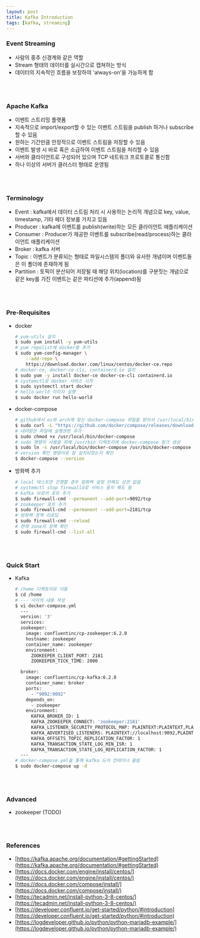 ```yaml
---
layout: post
title: Kafka Introduction
tags: [kafka, streaming]
---
```


### Event Streaming
- 사람의 중추 신경계와 같은 역할
- Stream 형태의 데이터를 실시간으로 캡쳐하는 방식
- 데이터의 지속적인 흐름을 보장하여 'always-on'을 가능하게 함
<br>
<br>

### Apache Kafka
- 이벤트 스트리밍 플랫폼
- 지속적으로 import/export할 수 있는 이벤트 스트림을 publish 하거나 subscribe할 수 있음
- 원하는 기간만큼 안정적으로 이벤트 스트림을 저장할 수 있음
- 이벤트 발생 시 바로 혹은 소급하여 이벤트 스트림을 처리할 수 있음
- 서버와 클라이언트로 구성되어 있으며 TCP 네트워크 프로토콜로 통신함
- 하나 이상의 서버가 클러스터 형태로 운영됨
<br>
<br>

### Terminology
- Event : kafka에서 데이터 스트림 처리 시 사용하는 논리적 개념으로 key, value, timestamp, 기타 헤더 정보를 가지고 있음
- Producer : kafka에 이벤트를 publish(write)하는 모든 클라이언트 애플리케이션
- Consumer : Producer가 제공한 이벤트를 subscribe(read/process)하는 클라이언트 애플리케이션
- Broker : kafka 서버
- Topic : 이벤트가 분류되는 형태로 파일시스템의 폴더와 유사한 개념이며 이벤트들은 이 폴더에 존재하게 됨
- Partition : 토픽이 분산되어 저장될 때 해당 위치(location)를 구분짓는 개념으로 같은 key를 가진 이벤트는 같은 파티션에 추가(append)됨
<br>
<br>

### Pre-Requisites
- docker
    ```bash
    # yum-utils 설치
    $ sudo yum install -y yum-utils
    # yum repolist에 docker용 추가
    $ sudo yum-config-manager \
        --add-repo \
        https://download.docker.com/linux/centos/docker-ce.repo
    # docker-ce, docker-ce-cli, containerd.io 설치
    $ sudo yum -y install docker-ce docker-ce-cli containerd.io
    # systemctl로 docker 서비스 시작
    $ sudo systemctl start docker
    # hello-world 이미지 실행
    $ sudo docker run hello-world
    ```
- docker-compose
    ```bash
    # github에서 os와 arch에 맞는 docker-compose 파일을 받아서 /usr/local/bin/docker-compose에 저장
    $ sudo curl -L "https://github.com/docker/compose/releases/download/1.29.2/docker-compose-$(uname -s)-$(uname -m)" -o /usr/local/bin/docker-compose
    # 내려받은 파일에 실행권한 추가
    $ sudo chmod +x /usr/local/bin/docker-compose
    # sudo 명령어 사용을 위해 /usr/bin 디렉토리에 docker-compose 링크 생성
    $ sudo ln -s /usr/local/bin/docker-compose /usr/bin/docker-compose
    # version 확인 명령어로 잘 설치되었는지 확인
    $ docker-compose --version
    ```
- 방화벽 추가
    ```bash
    # local 테스트만 진행할 경우 방화벽 설정 안해도 상관 없음
    # systemctl stop firewalld로 서비스 중지 해도 됨
    # kafka 브로커 포트 추가
    $ sudo firewall-cmd --permanent --add-port=9092/tcp
    # zookeeper 포트 추가
    $ sudo firewall-cmd --permanent --add-port=2181/tcp
    # 방화벽 정책 리로딩
    $ sudo firewall-cmd --reload
    # 현재 zone의 정책 확인
    $ sudo firewall-cmd --list-all
    ```
<br>
<br>

### Quick Start
- Kafka
    ```bash
    # /home 디렉토리로 이동
    $ cd /home
    # --- 사이의 내용 작성
    $ vi docker-compose.yml
      ---
      version: '3'
      services:
      zookeeper:
        image: confluentinc/cp-zookeeper:6.2.0
        hostname: zookeeper
        container_name: zookeeper
        environment:
          ZOOKEEPER_CLIENT_PORT: 2181
          ZOOKEEPER_TICK_TIME: 2000

      broker:
        image: confluentinc/cp-kafka:6.2.0
        container_name: broker
        ports:
          - "9092:9092"
        depends_on:
          - zookeeper
        environment:
          KAFKA_BROKER_ID: 1
          KAFKA_ZOOKEEPER_CONNECT: 'zookeeper:2181'
          KAFKA_LISTENER_SECURITY_PROTOCOL_MAP: PLAINTEXT:PLAINTEXT,PLAINTEXT_INTERNAL:PLAINTEXT
          KAFKA_ADVERTISED_LISTENERS: PLAINTEXT://localhost:9092,PLAINTEXT_INTERNAL://broker:29092
          KAFKA_OFFSETS_TOPIC_REPLICATION_FACTOR: 1
          KAFKA_TRANSACTION_STATE_LOG_MIN_ISR: 1
          KAFKA_TRANSACTION_STATE_LOG_REPLICATION_FACTOR: 1
      ---
    # docker-compose.yml을 통해 kafka 도커 컨테이너 올림
    $ sudo docker-compose up -d
    ```
<br>
<br>

### Advanced
- zookeeper (TODO)
<br>
<br>

### References
- [https://kafka.apache.org/documentation/#gettingStarted](https://kafka.apache.org/documentation/#gettingStarted)
- [https://docs.docker.com/engine/install/centos/](https://docs.docker.com/engine/install/centos/)
- [https://docs.docker.com/compose/install/](https://docs.docker.com/compose/install/)
- [https://tecadmin.net/install-python-3-8-centos/](https://tecadmin.net/install-python-3-8-centos/)
- [https://developer.confluent.io/get-started/python/#introduction](https://developer.confluent.io/get-started/python/#introduction)
- [https://logdeveloper.github.io/python/python-mariadb-example/](https://logdeveloper.github.io/python/python-mariadb-example/)
